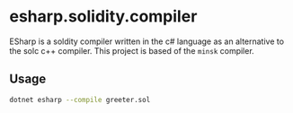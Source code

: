 # esharp.solidity.compiler
ESharp is a soldity compiler written in the c# language as an alternative to the solc c++ compiler.  This project is based of the `minsk` compiler.

## Usage

```bash
dotnet esharp --compile greeter.sol
```
